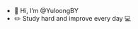 - 👋 Hi, I’m @YuloongBY
- ✏️ Study hard and improve every day 💻

<!---
YuloongBY/YuloongBY is a ✨ special ✨ repository because its `README.md` (this file) appears on your GitHub profile.
You can click the Preview link to take a look at your changes.
--->
